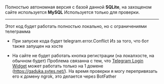 Полностью автономная версия с базой данной **SQLite**, на захощеном сайте используется **MySQL**
Используется только для проверки.
____

Этот код будет работать полностью локально, но с ограничениями телеграмма

* При запуске кода будет telegram.error.Conflict
Из за того, что бот также запущен на хосте

* На сайте не будет работать кнопка регистрации (на локалхосте, на обычном будет)
Проблема связанна с тем, что [Telegram Login Widget](https://core.telegram.org/widgets/login)
может работать только на 1 домене (https://gaduka.sytes.net/).
На время проверки я могу перепривязать его к домену ngrok, это делается через BotFather
